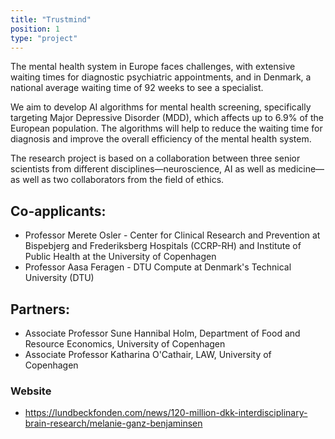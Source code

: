 ```yaml
---
title: "Trustmind"
position: 1
type: "project"
---
```


<p>
The mental health system in Europe faces challenges, with extensive waiting times for diagnostic psychiatric appointments, and in Denmark, a national average waiting time of 92 weeks to see a specialist. 

We aim to develop AI algorithms for mental health screening, specifically targeting Major Depressive Disorder (MDD), which affects up to 6.9% of the European population. The algorithms will help to reduce the waiting time for diagnosis and improve the overall efficiency of the mental health system.

The research project is based on a collaboration between three senior scientists from different disciplines—neuroscience, AI as well as medicine—as well as two collaborators from the field of ethics.
</p>

<h2>Co-applicants:</h2>
<ul>
  <li>Professor Merete Osler - Center for Clinical Research and Prevention at Bispebjerg and Frederiksberg Hospitals (CCRP-RH) and Institute of Public Health at the University of Copenhagen</li>
  <li>Professor Aasa Feragen - DTU Compute at Denmark's Technical University (DTU)</li>
</ul>

<h2>Partners:</h2>
<ul>
  <li>Associate Professor Sune Hannibal Holm, Department of Food and Resource Economics, University of Copenhagen</li>
  <li>Associate Professor Katharina O'Cathair, LAW, University of Copenhagen</li>
</ul>

<h3>Website</h3>
<ul>
  <li><a href="https://lundbeckfonden.com/news/120-million-dkk-interdisciplinary-brain-research/melanie-ganz-benjaminsen">https://lundbeckfonden.com/news/120-million-dkk-interdisciplinary-brain-research/melanie-ganz-benjaminsen</a></li>
  </ul>

